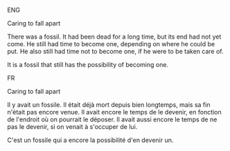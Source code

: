 ENG

Caring to fall apart

There was a fossil. It had been dead for a long time, but its end had not yet come. He still had time to become one, depending on where he could be put. He also still had time not to become one, if he were to be taken care of.

It is a fossil that still has the possibility of becoming one.

FR

Caring to fall apart

Il y avait un fossile. Il était déjà mort depuis bien longtemps, mais sa fin n'était pas encore venue. Il avait encore le temps de le devenir, en fonction de l'endroit où on pourrait le déposer. Il avait aussi encore le temps de ne pas le devenir, si on venait à s'occuper de lui.

C'est un fossile qui a encore la possibilité d'en devenir un.
